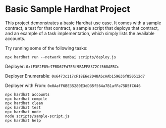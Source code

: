 # Basic Sample Hardhat Project

This project demonstrates a basic Hardhat use case. It comes with a sample contract, a test for that contract, a sample script that deploys that contract, and an example of a task implementation, which simply lists the available accounts.

Try running some of the following tasks:

`npx hardhat run --network mumbai scripts/deploy.js`

Deployer: `0xfF3E2F85e7FBD67Fd7E5f9BAFF8372Cf568AEBCc`

Deployer Enumerable: `0x6473c117cF18E6e2048A6cAAb159636f850512d7`

Deployer with From: `0x0AafF6BE35280E3dD35f564a7B1afFa75D5fC646`

```shell
npx hardhat accounts
npx hardhat compile
npx hardhat clean
npx hardhat test
npx hardhat node
node scripts/sample-script.js
npx hardhat help
```
